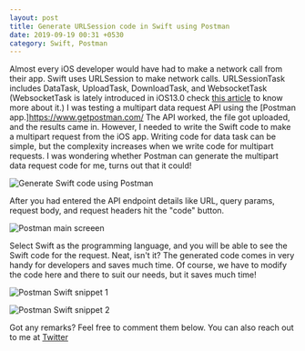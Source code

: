```yaml
---
layout: post
title: Generate URLSession code in Swift using Postman
date: 2019-09-19 00:31 +0530
category: Swift, Postman
---
```

Almost every iOS developer would have had to make a network call from their app. Swift uses URLSession to make network calls. URLSessionTask includes DataTask, UploadTask, DownloadTask, and WebsocketTask (WebsocketTask is lately introduced in iOS13.0 check [this article](/blog/2019/08/31/introducing-urlsessionwebsockettask-native-websocket-implementation-using-swift-5/) to know more about it.)
I was testing a multipart data request API using the [Postman app.]<https://www.getpostman.com/> The API worked, the file got uploaded, and the results came in.
However, I needed to write the Swift code to make a multipart request from the iOS app.
Writing code for data task can be simple, but the complexity increases when we write code for multipart requests. I was wondering whether Postman can generate the multipart data request code for me, turns out that it could!

![Generate Swift code using Postman](/blog/assets/images/postman-swift.png)

After you had entered the API endpoint details like URL, query params, request body, and request headers hit the "code" button.

![Postman main screeen](/blog/assets/images/postman-main-screen.png)

Select Swift as the programming language, and you will be able to see the Swift code for the request.
Neat, isn't it? The generated code comes in very handy for developers and saves much time. Of course, we have to modify the code here and there to suit our needs, but it saves much time!

![Postman Swift snippet 1](/blog/assets/images/postman-swift-snippet-1.png)

![Postman Swift snippet 2](/blog/assets/images/postman-swift-snippet-2.png)

Got any remarks? Feel free to comment them below. You can also reach out to me at [Twitter](https://twitter.com/rizwanasifahmed)
